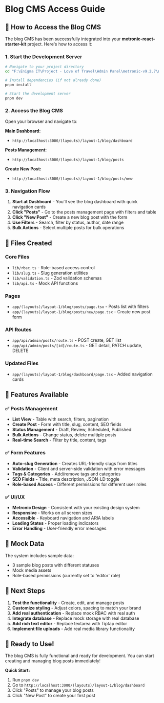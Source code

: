 # Blog CMS Access Guide

## 🚀 How to Access the Blog CMS

The blog CMS has been successfully integrated into your **metronic-react-starter-kit** project. Here's how to access it:

### 1. Start the Development Server

```bash
# Navigate to your project directory
cd "F:\Enigma IT\Project - Love of Travel\Admin Panel\metronic-v9.2.7\metronic-react-starter-kit\typescript\nextjs"

# Install dependencies (if not already done)
pnpm install

# Start the development server
pnpm dev
```

### 2. Access the Blog CMS

Open your browser and navigate to:

**Main Dashboard:**
- `http://localhost:3000/(layouts)/layout-1/blog/dashboard`

**Posts Management:**
- `http://localhost:3000/(layouts)/layout-1/blog/posts`

**Create New Post:**
- `http://localhost:3000/(layouts)/layout-1/blog/posts/new`

### 3. Navigation Flow

1. **Start at Dashboard** - You'll see the blog dashboard with quick navigation cards
2. **Click "Posts"** - Go to the posts management page with filters and table
3. **Click "New Post"** - Create a new blog post with the form
4. **Use Filters** - Search, filter by status, author, date range
5. **Bulk Actions** - Select multiple posts for bulk operations

## 📁 Files Created

### Core Files
- `lib/rbac.ts` - Role-based access control
- `lib/slug.ts` - Slug generation utilities
- `lib/validation.ts` - Zod validation schemas
- `lib/api.ts` - Mock API functions

### Pages
- `app/(layouts)/layout-1/blog/posts/page.tsx` - Posts list with filters
- `app/(layouts)/layout-1/blog/posts/new/page.tsx` - Create new post form

### API Routes
- `app/api/admin/posts/route.ts` - POST create, GET list
- `app/api/admin/posts/[id]/route.ts` - GET detail, PATCH update, DELETE

### Updated Files
- `app/(layouts)/layout-1/blog/dashboard/page.tsx` - Added navigation cards

## 🎯 Features Available

### ✅ Posts Management
- **List View** - Table with search, filters, pagination
- **Create Post** - Form with title, slug, content, SEO fields
- **Status Management** - Draft, Review, Scheduled, Published
- **Bulk Actions** - Change status, delete multiple posts
- **Real-time Search** - Filter by title, content, tags

### ✅ Form Features
- **Auto-slug Generation** - Creates URL-friendly slugs from titles
- **Validation** - Client and server-side validation with error messages
- **Tags & Categories** - Add/remove tags and categories
- **SEO Fields** - Title, meta description, JSON-LD toggle
- **Role-based Access** - Different permissions for different user roles

### ✅ UI/UX
- **Metronic Design** - Consistent with your existing design system
- **Responsive** - Works on all screen sizes
- **Accessible** - Keyboard navigation and ARIA labels
- **Loading States** - Proper loading indicators
- **Error Handling** - User-friendly error messages

## 🔧 Mock Data

The system includes sample data:
- 3 sample blog posts with different statuses
- Mock media assets
- Role-based permissions (currently set to 'editor' role)

## 🚧 Next Steps

1. **Test the functionality** - Create, edit, and manage posts
2. **Customize styling** - Adjust colors, spacing to match your brand
3. **Add real authentication** - Replace mock RBAC with real auth
4. **Integrate database** - Replace mock storage with real database
5. **Add rich text editor** - Replace textarea with Tiptap editor
6. **Implement file uploads** - Add real media library functionality

## 🎉 Ready to Use!

The blog CMS is fully functional and ready for development. You can start creating and managing blog posts immediately!

**Quick Start:**
1. Run `pnpm dev`
2. Go to `http://localhost:3000/(layouts)/layout-1/blog/dashboard`
3. Click "Posts" to manage your blog posts
4. Click "New Post" to create your first post




